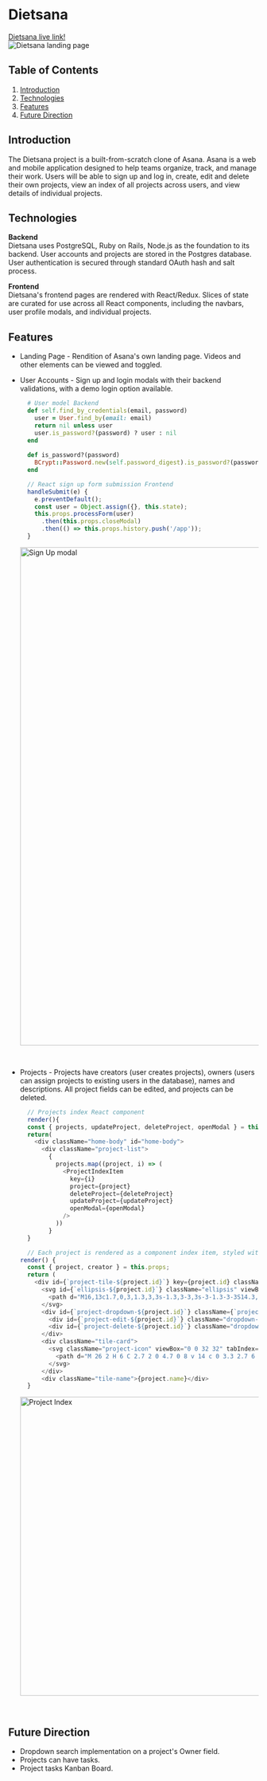 # Dietsana
[Dietsana live link!](https://dietsana.herokuapp.com/)</br>
![Dietsana landing page](https://i.ibb.co/pZvVwJY/dietsana-screenshot.png)

## Table of Contents
1. [Introduction](#introduction)
2. [Technologies](#technologies)
3. [Features](#features)
4. [Future Direction](#future-direction)

## Introduction

The Dietsana project is a built-from-scratch clone of Asana. Asana is a web and mobile application designed to help teams organize, track, and manage their work. Users will be able to sign up and log in, create, edit and delete their own projects, view an index of all projects across users, and view details of individual projects.

## Technologies

**Backend** <br/> 
Dietsana uses PostgreSQL, Ruby on Rails, Node.js as the foundation to its backend.  User accounts and projects are stored in the Postgres database. User authentication is secured through standard OAuth hash and salt process.

**Frontend** <br/> 
Dietsana's frontend pages are rendered with React/Redux. Slices of state are curated for use across all React components, including the navbars, user profile modals, and individual projects.


## Features
* Landing Page - Rendition of Asana's own landing page. Videos and other elements can be viewed and toggled.

* User Accounts - Sign up and login modals with their backend validations, with a demo login option available.

  ``` ruby
    # User model Backend
    def self.find_by_credentials(email, password)
      user = User.find_by(email: email)
      return nil unless user
      user.is_password?(password) ? user : nil
    end
    
    def is_password?(password)
      BCrypt::Password.new(self.password_digest).is_password?(password)
    end
  ```

  ``` javascript
    // React sign up form submission Frontend
    handleSubmit(e) {
      e.preventDefault();
      const user = Object.assign({}, this.state);
      this.props.processForm(user)
        .then(this.props.closeModal)
        .then(() => this.props.history.push('/app'));
    }
  ```
  <img width="1000" alt="Sign Up modal" src="https://user-images.githubusercontent.com/39147326/78844328-4a8f3a80-79ba-11ea-9828-0f410daea9fa.png">
<br/> 

* Projects - Projects have creators (user creates projects), owners (users can assign projects to existing users in the database), names and descriptions. All project fields can be edited, and projects can be deleted.

  ``` javascript
    // Projects index React component
    render(){
    const { projects, updateProject, deleteProject, openModal } = this.props;
    return(
      <div className="home-body" id="home-body">
        <div className="project-list">
          {
            projects.map((project, i) => (
              <ProjectIndexItem 
                key={i}
                project={project} 
                deleteProject={deleteProject} 
                updateProject={updateProject}
                openModal={openModal}
              />
            ))
          }
    }
  ```

  ``` javascript
    // Each project is rendered as a component index item, styled with SVGs and JQuery methods key into variable property ids to enable unique handlers.
  render() {
    const { project, creator } = this.props;
    return (
      <div id={`project-tile-${project.id}`} key={project.id} className="project-tile">
        <svg id={`ellipsis-${project.id}`} className="ellipsis" viewBox="0 0 32 32" tabIndex="0" focusable="false">
          <path d="M16,13c1.7,0,3,1.3,3,3s-1.3,3-3,3s-3-1.3-3-3S14.3,13,16,13z M3,13c1.7,0,3,1.3,3,3s-1.3,3-3,3s-3-1.3-3-3S1.3,13,3,13z M29,13c1.7,0,3,1.3,3,3s-1.3,3-3,3s-3-1.3-3-3S27.3,13,29,13z"></path>
        </svg>
        <div id={`project-dropdown-${project.id}`} className={`project-dropdown`}>
          <div id={`project-edit-${project.id}`} className="dropdown-item">Edit Project</div>
          <div id={`project-delete-${project.id}`} className="dropdown-item">Delete Project</div>
        </div>
        <div className="tile-card">
          <svg className="project-icon" viewBox="0 0 32 32" tabIndex="0" focusable="false">
            <path d="M 26 2 H 6 C 2.7 2 0 4.7 0 8 v 14 c 0 3.3 2.7 6 6 6 h 20 c 3.3 0 6 -2.7 6 -6 V 8 C 32 4.7 29.3 2 26 2 Z M 30 22 c 0 2.2 -1.8 4 -4 4 H 6 c -2.2 0 -4 -1.8 -4 -4 V 8 c 0 -2.2 1.8 -4 4 -4 h 20 c 2.2 0 4 1.8 4 4 V 22 Z M 26 9 c 0 0.6 -0.4 1 -1 1 H 13 c -0.6 0 -1 -0.4 -1 -1 s 0.4 -1 1 -1 h 12 C 25.6 8 26 8.4 26 9 Z M 12 15 c 0 -0.6 0.4 -1 1 -1 h 6 c 0.6 0 1 0.4 1 1 s -0.4 1 -1 1 h -6 C 12.4 16 12 15.6 12 15 Z M 24 21 c 0 0.6 -0.4 1 -1 1 H 13 c -0.6 0 -1 -0.4 -1 -1 s 0.4 -1 1 -1 h 10 C 23.6 20 24 20.4 24 21 Z M 9.2 9 c 0 0.7 -0.5 1.2 -1.2 1.2 S 6.8 9.7 6.8 9 S 7.3 7.8 8 7.8 S 9.2 8.3 9.2 9 Z M 9.2 15 c 0 0.7 -0.5 1.2 -1.2 1.2 S 6.8 15.7 6.8 15 s 0.5 -1.2 1.2 -1.2 S 9.2 14.3 9.2 15 Z M 9.2 21 c 0 0.7 -0.5 1.2 -1.2 1.2 S 6.8 21.7 6.8 21 s 0.5 -1.2 1.2 -1.2 S 9.2 20.3 9.2 21 Z"></path>
          </svg>
        </div>
        <div className="tile-name">{project.name}</div>
    }
  ```
  <img width="600" alt="Project Index" src="https://user-images.githubusercontent.com/39147326/78924698-203b8c80-7a4f-11ea-90c9-bc16cd6da1da.png">
<br/> 

## Future Direction
* Dropdown search implementation on a project's Owner field.
* Projects can have tasks.
* Project tasks Kanban Board.

